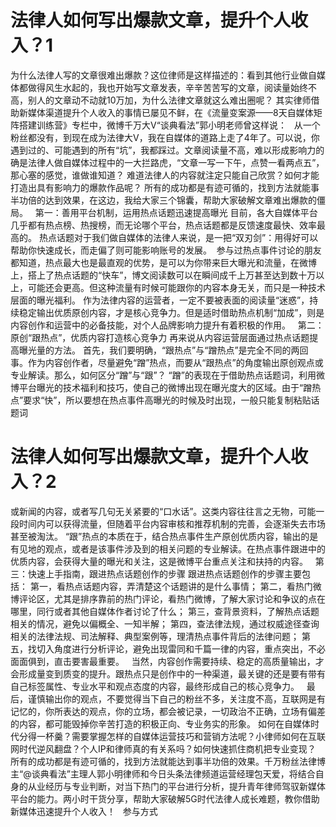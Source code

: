 # 法律人如何写出爆款文章，提升个人收入？1


为什么法律人写的文章很难出爆款？这位律师是这样描述的：看到其他行业做自媒体都做得风生水起的，我也开始写文章发表，辛辛苦苦写的文章，阅读量始终不高，别人的文章动不动就10万加，为什么法律文章就这么难出圈呢？
其实律师借助新媒体渠道提升个人收入的事情已屡见不鲜，在《流量变案源——8天自媒体矩阵搭建训练营》专栏中，微博千万大V“谈典看法”郭小明老师曾这样说：
 
从一个粉丝都没有，到现在成为法律大V，我在自媒体的道路上走了4年了。可以说，你遇到过的、可能遇到的所有“坑”，我都踩过。
​
文章阅读量不高，难以形成影响力的确是法律人做自媒体过程中的一大拦路虎，“文章一写一下午，点赞一看两点五”，那心塞的感觉，谁做谁知道？
难道法律人的内容就注定只能自己欣赏？如何才能打造出具有影响力的爆款作品呢？
所有的成功都是有迹可循的，找到方法就能事半功倍的达到效果，在这边，我给大家三个锦囊，帮助大家破解文章难出爆款的僵局。
 
第一：善用平台机制，运用热点话题迅速提高曝光
目前，各大自媒体平台几乎都有热点榜、热搜榜，而无论哪个平台，热点话题都是反馈速度最快、效率最高的。
热点话题对于我们做自媒体的法律人来说，是一把“双刃剑”：用得好可以帮助你快速成长，而走偏了则可能影响账号的发展。 
参与过热点事件讨论的朋友都知道，热点最大也是最直观的优势，是可以为你带来巨大曝光和流量，在微博上，搭上了热点话题的“快车”，博文阅读数可以在瞬间成千上万甚至达到数十万以上，可能还会更高。但这种流量有时候可能跟你的内容本身无关，而只是一种技术层面的曝光福利。
作为法律内容的运营者，一定不要被表面的阅读量“迷惑”，持续稳定输出优质原创内容，才是核心竞争力。但是适时借助热点机制“加成”，则是内容创作和运营中的必备技能，对个人品牌影响力提升有着积极的作用。
 
第二：原创“跟热点”，优质内容打造核心竞争力
再来说从内容运营层面通过热点话题提高曝光量的方法。
首先，我们要明确，“跟热点”与“蹭热点”是完全不同的两回事。作为内容创作者，尽量避免“蹭”热点，而要从“跟热点”的角度输出原创观点或专业解读。那么，如何区分“蹭”与“跟”？
“蹭”的表现在于借助热点话题词，利用微博平台曝光的技术福利和技巧，使自己的微博出现在曝光度大的区域。由于“蹭热点”要求“快”，所以要想在热点事件高曝光的时候及时出现，一般只能复制粘贴话题词

# 法律人如何写出爆款文章，提升个人收入？2

或新闻的内容，或者写几句无关紧要的“口水话”。这类内容往往言之无物，可能一段时间内可以获得流量，但随着平台内容审核和推荐机制的完善，会逐渐失去市场甚至被淘汰。
“跟”热点的本质在于，结合热点事件生产原创优质内容，输出的是有见地的观点，或者是该事件涉及到的相关问题的专业解读。在热点事件跟进中的优质内容，会获得大量的曝光和关注，这是微博平台重点关注和扶持的内容。
 
第三：快速上手指南，跟进热点话题创作的步骤
跟进热点话题创作的步骤主要包括：
第一，看热点话题内容，弄清楚这个话题讲的是什么事情；
第二，看热门微博评论区，尤其是排序靠前的热门评论，看热门微博，了解大家讨论和争议的点在哪里，同行或者其他自媒体作者讨论了什么；
第三，查背景资料，了解热点话题相关的情况，避免以偏概全、一知半解；
第四，查法律法规，通过权威途径查询相关的法律法规、司法解释、典型案例等，理清热点事件背后的法律问题；
第五，找切入角度进行分析评论，避免出现雷同和千篇一律的内容，重点突出，不必面面俱到，直击要害最重要。
 
当然，内容创作需要持续、稳定的高质量输出，才会形成量变到质变的提升。跟热点只是创作中的一种渠道，最关键的还是要有带有自己标签属性、专业水平和观点态度的内容，最终形成自己的核心竞争力。
 
最后，谨慎输出你的观点，不要觉得当下自己的粉丝不多，关注度不高，互联网是有记忆的，你所表达的观点，你的立场，都会被记录，一切政治不正确，立场有偏差的内容，都可能毁掉你辛苦打造的积极正向、专业务实的形象。
如何在自媒体时代分得一杯羹？需要掌握怎样的自媒体运营技巧和营销方法呢？小律师如何在互联网时代逆风翻盘？个人IP和律师真的有关系吗？如何快速抓住商机把专业变现？
 
所有的成功都是有迹可循的，找到方法就能达到事半功倍的效果。千万粉丝法律博主“@谈典看法”主理人郭小明律师和今日头条法律频道运营经理包天爱，将结合自身的从业经历与专业判断，对当下热门的平台进行分析，提升青年律师驾驭新媒体平台的能力。两小时干货分享，帮助大家破解5G时代法律人成长难题，教你借助新媒体迅速提升个人收入！
 
参与方式
 


